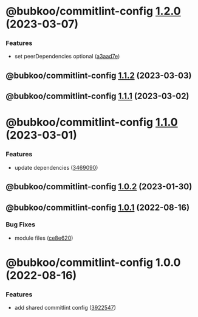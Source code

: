 # @bubkoo/commitlint-config [1.2.0](https://github.com/bubkoo/configs/compare/@bubkoo/commitlint-config@1.1.2...@bubkoo/commitlint-config@1.2.0) (2023-03-07)


### Features

* set peerDependencies optional ([a3aad7e](https://github.com/bubkoo/configs/commit/a3aad7eca9b2ab0c0e5a60dcbfad48b08f4adc3d))

## @bubkoo/commitlint-config [1.1.2](https://github.com/bubkoo/configs/compare/@bubkoo/commitlint-config@1.1.1...@bubkoo/commitlint-config@1.1.2) (2023-03-03)

## @bubkoo/commitlint-config [1.1.1](https://github.com/bubkoo/configs/compare/@bubkoo/commitlint-config@1.1.0...@bubkoo/commitlint-config@1.1.1) (2023-03-02)

# @bubkoo/commitlint-config [1.1.0](https://github.com/bubkoo/configs/compare/@bubkoo/commitlint-config@1.0.2...@bubkoo/commitlint-config@1.1.0) (2023-03-01)


### Features

* update dependencies ([3469090](https://github.com/bubkoo/configs/commit/3469090880735010c7f8f90ae746969eed1269ef))

## @bubkoo/commitlint-config [1.0.2](https://github.com/bubkoo/configs/compare/@bubkoo/commitlint-config@1.0.1...@bubkoo/commitlint-config@1.0.2) (2023-01-30)

## @bubkoo/commitlint-config [1.0.1](https://github.com/bubkoo/configs/compare/@bubkoo/commitlint-config@1.0.0...@bubkoo/commitlint-config@1.0.1) (2022-08-16)


### Bug Fixes

* module files ([ce8e620](https://github.com/bubkoo/configs/commit/ce8e620fbb930a0a8ce7081408fddb95ee31908f))

# @bubkoo/commitlint-config 1.0.0 (2022-08-16)


### Features

* add shared commitlint config ([3922547](https://github.com/bubkoo/configs/commit/3922547d92688254d24638d626665c0886895e37))

